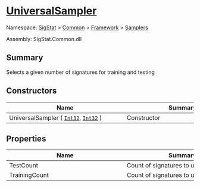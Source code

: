 # [UniversalSampler](./UniversalSampler.md)

Namespace: [SigStat]() > [Common](./../../README.md) > [Framework]() > [Samplers](./README.md)

Assembly: SigStat.Common.dll

## Summary
Selects a given number of signatures for training and testing

## Constructors

| Name | Summary | 
| --- | --- | 
| UniversalSampler ( [`Int32`](https://docs.microsoft.com/en-us/dotnet/api/System.Int32), [`Int32`](https://docs.microsoft.com/en-us/dotnet/api/System.Int32) )<div style="width: 300px">| Constructor<div style="width: 300px">| <br>


## Properties

| Name | Summary | 
| --- | --- | 
| TestCount<div style="width: 300px">| Count of signatures to use for testing<div style="width: 300px">| <br>
| TrainingCount<div style="width: 300px">| Count of signatures to use for training<div style="width: 300px">| <br>


